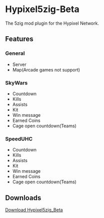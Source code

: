 # Hypixel5zig-Beta
The 5zig mod plugin for the Hypixel Network.
## Features
### General
- Server
- Map(Arcade games not support)
### SkyWars
- Countdown
- Kills
- Assists
- Kit
- Win message
- Earned Coins
- Cage open countdown(Teams)
### SpeedUHC
- Countdown
- Kills
- Assists
- Kit
- Win message
- Earned Coins
- Cage open countdown(Teams)
## Downloads
[Download Hypixel5zig_Beta](https://github.com/SuikaWars/Hypixel5zig-Beta/releases/)
